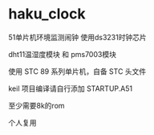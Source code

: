 # haku_clock

51单片机环境监测闹钟 使用ds3231时钟芯片

dht11温湿度模块 和 pms7003模块

使用 STC 89 系列单片机，自备 STC 头文件

keil 项目编译请自行添加 STARTUP.A51

至少需要8k的rom

个人复用
